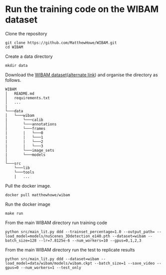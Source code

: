 
# Run the training code on the WIBAM dataset

Clone the repository
```
git clone https://github.com/MatthewHowe/WIBAM.git
cd WIBAM
```

Create a data directory
```
mkdir data
```

Download the [WIBAM dataset](https://zenodo.org/record/5609988#.YXsWkjpBWxs)([alternate link](https://universityofadelaide.box.com/s/73gccpx603i43iod7260lth00m4i3v4h)) and organise the directory as follows.

```
WIBAM
│   README.md
│   requirements.txt    
│   ...
|
└───data
│   └───wibam
|       └───calib
│       └───annotations
│       └───frames
|       |   └───0
|       |   └───1
|       |   └───2
|       |   └───3
│       └───image_sets
|       └───models
│   
└───src
    └───lib
    └───tools
    |   ...
```

Pull the docker image.
```
docker pull matthewhowe/wibam
```

Run the docker image
```
make run
```


From the main WIBAM directory run training code
```
python src/main_lit.py ddd --trainset_percentage=1.0 --output_path= --load_model=models/nuScenes_3Ddetection_e140.pth --dataset=wibam --batch_size=128 --lr=7.8125e-6 --num_workers=10 --gpus=0,1,2,3
```

From the main WIBAM directory run the test to replicate results
```
python src/main_lit.py ddd --dataset=wibam --load_model=data/wibam/models/wibam.ckpt --batch_size=1 --save_video --gpus=0 --num_workers=1 --test_only
```
